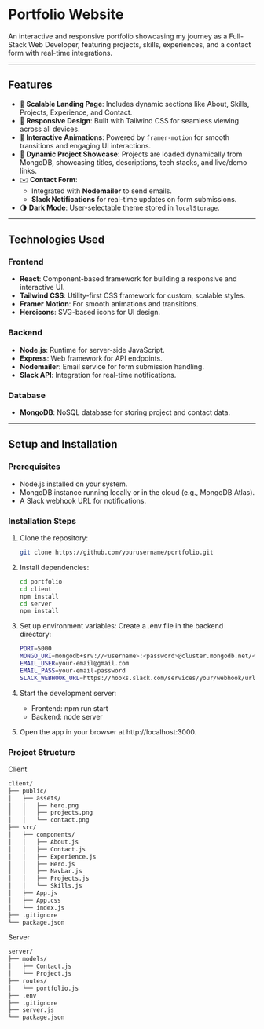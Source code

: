 
# Portfolio Website

An interactive and responsive portfolio showcasing my journey as a Full-Stack Web Developer, featuring projects, skills, experiences, and a contact form with real-time integrations.

<HeroSection />

---

## Features

- 🚀 **Scalable Landing Page**: Includes dynamic sections like About, Skills, Projects, Experience, and Contact.
- 📱 **Responsive Design**: Built with Tailwind CSS for seamless viewing across all devices.
- 🎨 **Interactive Animations**: Powered by `framer-motion` for smooth transitions and engaging UI interactions.
- 📂 **Dynamic Project Showcase**: Projects are loaded dynamically from MongoDB, showcasing titles, descriptions, tech stacks, and live/demo links.
- ✉️ **Contact Form**:
  - Integrated with **Nodemailer** to send emails.
  - **Slack Notifications** for real-time updates on form submissions.
- 🌗 **Dark Mode**: User-selectable theme stored in `localStorage`.

---

## Technologies Used

### Frontend
- **React**: Component-based framework for building a responsive and interactive UI.
- **Tailwind CSS**: Utility-first CSS framework for custom, scalable styles.
- **Framer Motion**: For smooth animations and transitions.
- **Heroicons**: SVG-based icons for UI design.

### Backend
- **Node.js**: Runtime for server-side JavaScript.
- **Express**: Web framework for API endpoints.
- **Nodemailer**: Email service for form submission handling.
- **Slack API**: Integration for real-time notifications.

### Database
- **MongoDB**: NoSQL database for storing project and contact data.

---

## Setup and Installation

### Prerequisites
- Node.js installed on your system.
- MongoDB instance running locally or in the cloud (e.g., MongoDB Atlas).
- A Slack webhook URL for notifications.

### Installation Steps
1. Clone the repository:
   ```bash
   git clone https://github.com/yourusername/portfolio.git
   ```
2. Install dependencies:
    ```bash
   cd portfolio
   cd client
   npm install
   cd server
   npm install
   ```
3. Set up environment variables: Create a .env file in the backend directory:
    ```bash
    PORT=5000
    MONGO_URI=mongodb+srv://<username>:<password>@cluster.mongodb.net/<dbname>
    EMAIL_USER=your-email@gmail.com
    EMAIL_PASS=your-email-password
    SLACK_WEBHOOK_URL=https://hooks.slack.com/services/your/webhook/url
    ```
4. Start the development server:
    - Frontend:
    npm run start
    - Backend:
    node server

5. Open the app in your browser at http://localhost:3000.

### Project Structure
Client
```bash
client/
├── public/
│   ├── assets/
│   │   ├── hero.png
│   │   ├── projects.png
│   │   └── contact.png
├── src/
│   ├── components/
│   │   ├── About.js
│   │   ├── Contact.js
│   │   ├── Experience.js
│   │   ├── Hero.js
│   │   ├── Navbar.js
│   │   ├── Projects.js
│   │   └── Skills.js
│   ├── App.js
│   ├── App.css
│   └── index.js
├── .gitignore
└── package.json
```
Server
```bash
server/
├── models/
│   ├── Contact.js
│   └── Project.js
├── routes/
│   └── portfolio.js
├── .env
├── .gitignore
├── server.js
└── package.json
```
